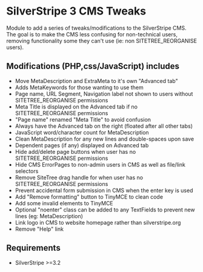 SilverStripe 3 CMS Tweaks
===========================
Module to add a series of tweaks/modifications to the SilverStripe CMS.
The goal is to make the CMS less confusing for non-technical users,
removing functionality some they can't use (ie: non SITETREE_REORGANISE users).

## Modifications (PHP,css/JavaScript) includes
* Move MetaDescription and ExtraMeta to it's own "Advanced tab"
* Adds MetaKeywords for those wanting to use them
* Page name, URL Segment, Navigation label not shown to users without SITETREE_REORGANISE permissions
 * Meta Title is displayed on the Advanced tab if no SITETREE_REORGANISE permissions
 * "Page name" renamed "Meta Title" to avoid confusion
* Always have the Advanced tab on the right (floated after all other tabs)
* JavaScript word/character count for MetaDescription
* Clean MetaDescription for any new lines and double-spaces upon save
* Dependent pages (if any) displayed on Advanced tab
* Hide add/delete page buttons when user has no SITETREE_REORGANISE permissions
* Hide CMS ErrorPages to non-admin users in CMS as well as file/link selectors
* Remove SiteTree drag handle for when user has no SITETREE_REORGANISE permissions
* Prevent accidental form submission in CMS when the enter key is used
* Add "Remove formatting" button to TinyMCE to clean code
* Add some invalid elements to TinyMCE
* Optional "noenter" class can be added to any TextFields to prevent new lines (eg: MetaDescription)
* Link logo in CMS to website homepage rather than silverstripe.org
* Remove "Help" link

## Requirements
* SilverStripe >=3.2
